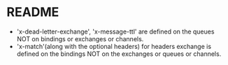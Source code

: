 # README

- 'x-dead-letter-exchange', 'x-message-ttl' are defined on the queues NOT on bindings or exchanges or channels.
- 'x-match'(along with the optional headers) for headers exchange is defined on the bindings NOT on the exchanges or queues or channels.